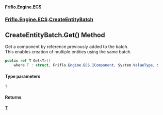 #### [Friflo.Engine.ECS](index.md#'index')
### [Friflo.Engine.ECS](Friflo.Engine.ECS.md#'Friflo.Engine.ECS').[CreateEntityBatch](CreateEntityBatch.md#'Friflo.Engine.ECS.CreateEntityBatch')

## CreateEntityBatch.Get<T>() Method

Get a component by reference previously added to the batch.<br/>
This enables creation of multiple entities using the same batch.

```csharp
public ref T Get<T>()
    where T : struct, Friflo.Engine.ECS.IComponent, System.ValueType, System.ValueType;
```
#### Type parameters

<a name='Friflo.Engine.ECS.CreateEntityBatch.Get_T_().T'></a>

`T`

#### Returns
[T](CreateEntityBatch.Get_T_().md#Friflo.Engine.ECS.CreateEntityBatch.Get_T_().T#'Friflo.Engine.ECS.CreateEntityBatch.Get<T>().T')